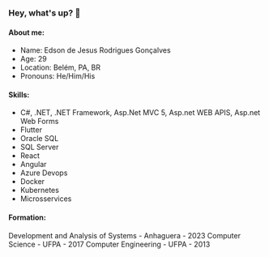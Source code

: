 ### Hey, what's up? 👋

#### About me:
- Name: Edson de Jesus Rodrigues Gonçalves
- Age: 29
- Location: Belém, PA, BR
- Pronouns: He/Him/His

#### Skills:
+ C#, .NET, .NET Framework, Asp.Net MVC 5, Asp.net WEB APIS, Asp.net Web Forms
+ Flutter
+ Oracle SQL
+ SQL Server
+ React
+ Angular
+ Azure Devops
+ Docker
+ Kubernetes
+ Microsservices

#### Formation:
Development and Analysis of Systems - Anhaguera - 2023
Computer Science - UFPA - 2017
Computer Engineering - UFPA - 2013



